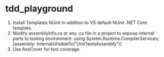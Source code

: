 # tdd_playground

1. Install Templates NUnit in addition to VS default NUnit .NET Core template.
2. Modify assemblyInfo.cs or any .cs file in a project to expose internal parts to testing environment:
   using System.Runtime.CompilerServices;
   [assembly: InternalsVisibleTo("UnitTestsAssembly")]
3. Use AxoCover for test coverage.